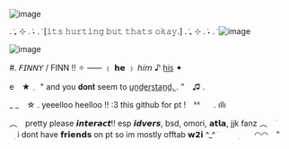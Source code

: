 ![image](https://github.com/user-attachments/assets/d641a147-32d6-4a1a-92d1-16786ce8aaa2)

. ݁₊ ⊹ . ݁˖ . ݁ [𝚒𝚝𝚜 𝚑𝚞𝚛𝚝𝚒𝚗𝚐 𝚋𝚞𝚝 𝚝𝚑𝚊𝚝𝚜 𝚘𝚔𝚊𝚢.] . ݁₊ ⊹ . ݁˖ . ݁ ![image](https://github.com/user-attachments/assets/bdea2385-5b39-422e-b874-fb4a7fba9f06)


![image](https://github.com/user-attachments/assets/8ad50e2f-1c3b-4e86-8491-d5a47fb04d5e)

#. 𝘍𝘐𝘕𝘕𝘠 / FINN !!  ✧
⸺    ﹙ 𝗵𝗲 ﹚  𝘩𝘪𝘮  ♪  h̲i̲s̲  ✦

e⠀ ★﹒  "  and you 𝐝𝐨𝐧𝐭 seem to  u̲n̲d̲e̲r̲s̲t̲a̲n̲d̲.̲  .  "⠀ ♫ .


_      _ ⠀☆ .   yeeelloo heelloo !! :3 this github for pt !⠀ ᶻᶻ⠀⠀ . ıllı 

 ︵⠀   pretty please 𝙞𝙣𝙩𝙚𝙧𝙖𝙘𝙩!! esp 𝙞𝙙𝙫𝙚𝙧𝙨, bsd, omori, 𝗮𝘁𝗹𝗮, jjk fanz  ︵ㅤ ׁ⠀ㅤ⠀ׅ   i dont have 𝗳𝗿𝗶𝗲𝗻𝗱𝘀 on pt so im mostly offtab 𝘄𝟮𝗶 ^_^  ׁ⠀ ⠀ ⠀ׅㅤ⠀ ◠◠⠀  " 

